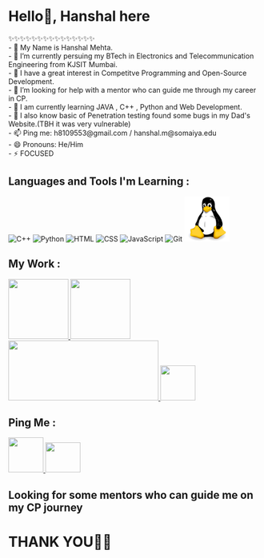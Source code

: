
<h1>Hello👋, Hanshal here </h1>


<p>✨✨✨✨✨✨✨✨✨✨✨✨✨✨✨<br>
- 🔭 My Name is Hanshal Mehta. <br>
- 🌱 I’m currently persuing my BTech in Electronics and Telecommunication Engineering from KJSIT Mumbai. <br>
- 👯 I have a great interest in Competitve Programming and Open-Source Development. <br>
- 🤔 I’m looking for help with a mentor who can guide me through my career in CP.  <br>
- 💬 I am currently learning JAVA , C++ , Python and Web Development. <br>
- 💬 I also know basic of Penetration testing found some bugs in my Dad's Website.(TBH it was very vulnerable)<br>
- 📫 Ping me:  h8109553@gmail.com  / hanshal.m@somaiya.edu  <br>
- 😄 Pronouns: He/Him <br>
- ⚡ FOCUSED <br>
</p>

<h2>Languages and Tools I'm Learning : </h2>
<p>

  
  
  
<img src ="https://imgs.search.brave.com/PYZz2YzOKrPWNm37OmwY-z5TACh-oT68Ri5swL339Pw/rs:fit:1200:1200:1/g:ce/aHR0cHM6Ly9zZHRp/bWVzLmNvbS93cC1j/b250ZW50L3VwbG9h/ZHMvMjAxOC8wMy9j/cHBwcC5wbmc" alt="C++" height="70" width="70">

<img src ="https://camo.githubusercontent.com/29acbe6d5ded08812eee8aaf7c260d0fc567c6698ad55716006935a09a7ad415/68747470733a2f2f75706c6f61642e77696b696d656469612e6f72672f77696b6970656469612f636f6d6d6f6e732f7468756d622f302f30612f507974686f6e2e7376672f36343070782d507974686f6e2e7376672e706e67" alt="Python" height="70" width="70">
  
<img src ="https://upload.wikimedia.org/wikipedia/commons/thumb/6/61/HTML5_logo_and_wordmark.svg/180px-HTML5_logo_and_wordmark.svg.png"  alt="HTML" height="70" width="70" >
  
<img src ="https://upload.wikimedia.org/wikipedia/commons/thumb/d/d5/CSS3_logo_and_wordmark.svg/180px-CSS3_logo_and_wordmark.svg.png" alt ="CSS" height ="70" widht="70">
     
<img src ="https://camo.githubusercontent.com/b4ff7f14956d1e50e56f37992f87c6a73166345ea928b6dbe1140db457b9707b/68747470733a2f2f75706c6f61642e77696b696d656469612e6f72672f77696b6970656469612f636f6d6d6f6e732f7468756d622f392f39392f556e6f6666696369616c5f4a6176615363726970745f6c6f676f5f322e7376672f3130323470782d556e6f6666696369616c5f4a6176615363726970745f6c6f676f5f322e7376672e706e67" alt ="JavaScript" height ="70" widht="70">
  
 <img src ="https://camo.githubusercontent.com/fbfcb9e3dc648adc93bef37c718db16c52f617ad055a26de6dc3c21865c3321d/68747470733a2f2f7777772e766563746f726c6f676f2e7a6f6e652f6c6f676f732f6769742d73636d2f6769742d73636d2d69636f6e2e737667" alt ="Git" height ="70" widht="70">
  
  <img src ="https://raw.githubusercontent.com/devicons/devicon/master/icons/linux/linux-original.svg" alt ="Git" height ="90" widht="90">
  
  
</p>

<h2>My Work : </h2>

<p>
  <a href ="https://www.codechef.com/users/hanshal101">
  <img src ="https://cdn.codechef.com/images/cc-logo.svg" height="120" width="120" >
  </a>
  
   <a href ="https://www.hackerrank.com/hanshalmehta10">
  <img src ="https://imgs.search.brave.com/Ss-OhkiHPvpu_8oqhw_shHSlLQ0g6iQoKrs75ny15gE/rs:fit:200:200:1/g:ce/aHR0cHM6Ly9tZWRp/YS1leHAxLmxpY2Ru/LmNvbS9kbXMvaW1h/Z2UvQzREMEJBUUZq/aVdPZ21TVmczZy9j/b21wYW55LWxvZ29f/MjAwXzIwMC8wP2U9/MjE1OTAyNDQwMCZ2/PWJldGEmdD02eWxY/MFhaSTQtM19hWDVu/WHBOQU5qLVJ1dXJq/T1RDLVdRTW8yM3pa/QjU4" height="120" width="120" >
  </a>
  
   <a href ="https://auth.geeksforgeeks.org/user/hanshal101/">
  <img src ="https://media.geeksforgeeks.org/wp-content/cdn-uploads/20210420155809/gfg-new-logo.png" height="120" width="300" >
  </a>
  
  <a href ="https://leetcode.com/hanshal101/">
  <img src ="https://leetcode.com/_next/static/images/logo-dark-c96c407d175e36c81e236fcfdd682a0b.png" height="70" width="70" >
  </a>
  </p>

<h2>Ping Me : </h2>
<p>
  <a href ="https://www.linkedin.com/in/hanshal-mehta-b57768197/">
  <img src ="https://camo.githubusercontent.com/c102584699fca51610d2925a6df7309776fd5f82b294145ea4aa739fe7fcdc41/687474703a2f2f6c6f667265762e6e65742f77702d636f6e74656e742f70686f746f732f323031372f30342f6c696e6b6564696e5f6c6f676f2d373638783736382e6a7067" height="70" width="70" >
  </a>
  <a></a>
  <a href ="mailto:hanshal.m@somaiya.edu">
  <img src ="https://camo.githubusercontent.com/1ca74c6e5bbcc21f6d8f952ce0f773c2aec6863f54518ce24133bb502bfe276a/68747470733a2f2f75706c6f61642e77696b696d656469612e6f72672f77696b6970656469612f636f6d6d6f6e732f7468756d622f372f37652f476d61696c5f69636f6e5f253238323032302532392e7376672f3235363070782d476d61696c5f69636f6e5f253238323032302532392e7376672e706e67" height="60" width="70" padding-left ="20px">
  </a>
  </p>
    
    
 <h2>Looking for some mentors who can guide me on my CP journey</h2>
 <h1>THANK YOU🤝😇</h1>
